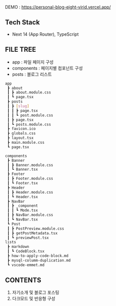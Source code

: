 DEMO : https://personal-blog-eight-virid.vercel.app/
## Tech Stack
- Next 14 (App Router), TypeScript
  
## FILE TREE
- app : 파일 페이지 구성
- components : 페이지별 컴포넌트 구성
- posts : 블로그 리스트
```bash
app
 ┣ about
 ┃ ┣ about.module.css
 ┃ ┗ page.tsx
 ┣ posts
 ┃ ┣ [slug]
 ┃ ┃ ┣ page.tsx
 ┃ ┃ ┗ post.module.css
 ┃ ┣ page.tsx
 ┃ ┗ posts.module.css
 ┣ favicon.ico
 ┣ globals.css
 ┣ layout.tsx
 ┣ main.module.css
 ┗ page.tsx

components
 ┣ Banner
 ┃ ┣ Banner.module.css
 ┃ ┗ Banner.tsx
 ┣ Footer
 ┃ ┣ Footer.module.css
 ┃ ┗ Footer.tsx
 ┣ Header
 ┃ ┣ Header.module.css
 ┃ ┗ Header.tsx
 ┣ NavBar
 ┃ ┣ _component
 ┃ ┃ ┗ Mode.tsx
 ┃ ┣ NavBar.module.css
 ┃ ┗ NavBar.tsx
 ┗ Post
 ┃ ┣ PostPreview.module.css
 ┃ ┣ getPostMetadata.tsx
 ┃ ┗ previewPost.tsx
lists
 ┣ markdown
 ┃ ┗ CodeBlock.tsx
 ┣ how-to-apply-code-block.md
 ┣ mysql-columm-duplication.md
 ┗ vscode-emmet.md
```

## CONTENTS
1. 자기소개 및 블로그 포스팅
2. 다크모드 및 반응형 구성
